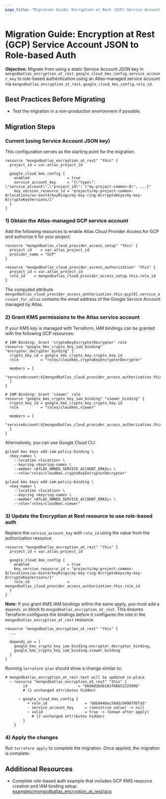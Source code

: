 ```yaml
---
page_title: "Migration Guide: Encryption at Rest (GCP) Service Account JSON to Role-based Auth"
---
```


# Migration Guide: Encryption at Rest (GCP) Service Account JSON to Role-based Auth

**Objective**: Migrate from using a static Service Account JSON key in `mongodbatlas_encryption_at_rest.google_cloud_kms_config.service_account_key` to role-based authentication using an Atlas-managed service account via `mongodbatlas_encryption_at_rest.google_cloud_kms_config.role_id`.

## Best Practices Before Migrating
- Test the migration in a non-production environment if possible.

## Migration Steps

### Current (using Service Account JSON key)

This configuration serves as the starting point for the migration.

```hcl
resource "mongodbatlas_encryption_at_rest" "this" {
  project_id = var.atlas_project_id

  google_cloud_kms_config {
    enabled                 = true
    service_account_key     = "{\"type\": \"service_account\",\"project_id\": \"my-project-common-0\", ...}"
    key_version_resource_id = "projects/my-project-common-0/locations/us-east4/keyRings/my-key-ring-0/cryptoKeys/my-key-0/cryptoKeyVersions/1"
  }
}
```

### 1) Obtain the Atlas-managed GCP service account
Add the following resources to enable Atlas Cloud Provider Access for GCP and authorize it for your project:

```hcl
resource "mongodbatlas_cloud_provider_access_setup" "this" {
  project_id    = var.atlas_project_id
  provider_name = "GCP"
}

resource "mongodbatlas_cloud_provider_access_authorization" "this" {
  project_id = var.atlas_project_id
  role_id    = mongodbatlas_cloud_provider_access_setup.this.role_id
}
```

The computed attribute `mongodbatlas_cloud_provider_access_authorization.this.gcp[0].service_account_for_atlas` contains the email address of the Google Service Account managed by Atlas.

### 2) Grant KMS permissions to the Atlas service account

If your KMS key is managed with Terraform, IAM bindings can be granted with the following GCP resources:

```hcl
# IAM Binding: Grant 'cryptoKeyEncrypterDecrypter' role
resource "google_kms_crypto_key_iam_binding" "encrypter_decrypter_binding" {
  crypto_key_id = google_kms_crypto_key.crypto_key.id
  role          = "roles/cloudkms.cryptoKeyEncrypterDecrypter"

  members = [
    "serviceAccount:${mongodbatlas_cloud_provider_access_authorization.this.gcp[0].service_account_for_atlas}"
  ]
}

# IAM Binding: Grant 'viewer' role
resource "google_kms_crypto_key_iam_binding" "viewer_binding" {
  crypto_key_id = google_kms_crypto_key.crypto_key.id
  role          = "roles/cloudkms.viewer"

  members = [
    "serviceAccount:${mongodbatlas_cloud_provider_access_authorization.this.gcp[0].service_account_for_atlas}"
  ]
}
```

Alternatively, you can use Google Cloud CLI:

```shell
gcloud kms keys add-iam-policy-binding \
  <key-name> \
    --location <location> \
    --keyring <keyring-name> \
    --member <ATLAS_OWNED_SERVICE_ACCOUNT_EMAIL> \
    --role="roles/cloudkms.cryptoKeyEncrypterDecrypter"

gcloud kms keys add-iam-policy-binding \
  <key-name> \
    --location <location> \
    --keyring <keyring-name> \
    --member <ATLAS_OWNED_SERVICE_ACCOUNT_EMAIL> \
    --role="roles/cloudkms.viewer"
```

### 3) Update the Encryption at Rest resource to use role-based auth

Replace the `service_account_key` with `role_id` using the value from the authorization resource:

```hcl
resource "mongodbatlas_encryption_at_rest" "this" {
  project_id = var.atlas_project_id

  google_cloud_kms_config {
    enabled                 = true
    key_version_resource_id = "projects/my-project-common-0/locations/us-east4/keyRings/my-key-ring-0/cryptoKeys/my-key-0/cryptoKeyVersions/1"
    role_id                 = mongodbatlas_cloud_provider_access_authorization.this.role_id
  }
}
```

**Note:** If you grant KMS IAM bindings within the same apply, you must add a `depends_on` block to `mongodbatlas_encryption_at_rest`. This ensures Terraform configures the bindings before it configures the role in the `mongodbatlas_encryption_at_rest` resource.

```
resource "mongodbatlas_encryption_at_rest" "this" {
  ...

  depends_on = [
    google_kms_crypto_key_iam_binding.encrypter_decrypter_binding,
    google_kms_crypto_key_iam_binding.viewer_binding
  ]
}

```


Running `terraform plan` should show a change similar to:

```
# mongodbatlas_encryption_at_rest.test will be updated in-place
  ~ resource "mongodbatlas_encryption_at_rest" "this" {
        id                       = "66d6d2bdb181f8665222509b"
        # (2 unchanged attributes hidden)

      ~ google_cloud_kms_config {
          + role_id                 = "68b0448ac59ddc0496f95fa5"
          - service_account_key     = (sensitive value) -> null
          ~ valid                   = true -> (known after apply)
            # (2 unchanged attributes hidden)
        }
    }
```

### 4) Apply the changes

Run `terraform apply` to complete the migration. Once applied, the migration is complete.

## Additional Resources
- Complete role-based auth example that includes GCP KMS resource creation and IAM binding setup: [examples/mongodbatlas_encryption_at_rest/gcp](https://github.com/mongodb/terraform-provider-mongodbatlas/tree/master/examples/mongodbatlas_encryption_at_rest/gcp)

